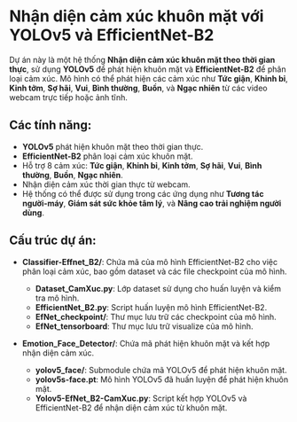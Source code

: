 # Nhận diện cảm xúc khuôn mặt với YOLOv5 và EfficientNet-B2

Dự án này là một hệ thống **Nhận diện cảm xúc khuôn mặt theo thời gian thực**, sử dụng **YOLOv5** để phát hiện khuôn mặt và **EfficientNet-B2** để phân loại cảm xúc. Mô hình có thể phát hiện các cảm xúc như **Tức giận**, **Khinh bỉ**, **Kinh tởm**, **Sợ hãi**, **Vui**, **Bình thường**, **Buồn**, và **Ngạc nhiên** từ các video webcam trực tiếp hoặc ảnh tĩnh.

## Các tính năng:
- **YOLOv5** phát hiện khuôn mặt theo thời gian thực.
- **EfficientNet-B2** phân loại cảm xúc khuôn mặt.
- Hỗ trợ 8 cảm xúc: **Tức giận**, **Khinh bỉ**, **Kinh tởm**, **Sợ hãi**, **Vui**, **Bình thường**, **Buồn**, **Ngạc nhiên**.
- Nhận diện cảm xúc thời gian thực từ webcam.
- Hệ thống có thể được sử dụng trong các ứng dụng như **Tương tác người-máy**, **Giám sát sức khỏe tâm lý**, và **Nâng cao trải nghiệm người dùng**.

## Cấu trúc dự án:

- **Classifier-Effnet_B2/**: Chứa mã của mô hình EfficientNet-B2 cho việc phân loại cảm xúc, bao gồm dataset và các file checkpoint của mô hình.
  - **Dataset_CamXuc.py**: Lớp dataset sử dụng cho huấn luyện và kiểm tra mô hình.
  - **EfficientNet_B2.py**: Script huấn luyện mô hình EfficientNet-B2.
  - **EfNet_checkpoint/**: Thư mục lưu trữ các checkpoint của mô hình.
  - **EfNet_tensorboard**: Thư mục lưu trữ visualize của mô hình.

- **Emotion_Face_Detector/**: Chứa mã phát hiện khuôn mặt và kết hợp nhận diện cảm xúc.
  - **yolov5_face/**: Submodule chứa mã YOLOv5 để phát hiện khuôn mặt.
  - **yolov5s-face.pt**: Mô hình YOLOv5 đã huấn luyện để phát hiện khuôn mặt.
  - **Yolov5-EfNet_B2-CamXuc.py**: Script kết hợp YOLOv5 và EfficientNet-B2 để nhận diện cảm xúc từ khuôn mặt.
